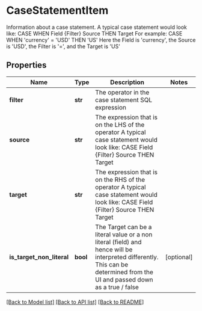 # CaseStatementItem

Information about a case statement.  A typical case statement would look like:  CASE WHEN Field {Filter} Source THEN Target  For example: CASE WHEN 'currency' = 'USD' THEN 'US'  Here the Field is 'currency', the Source is 'USD', the Filter is '=', and the Target is 'US'

## Properties
Name | Type | Description | Notes
------------ | ------------- | ------------- | -------------
**filter** | **str** | The operator in the case statement SQL expression | 
**source** | **str** | The expression that is on the LHS of the operator  A typical case statement would look like:  CASE Field {Filter} Source THEN Target | 
**target** | **str** | The expression that is on the RHS of the operator  A typical case statement would look like:  CASE Field {Filter} Source THEN Target | 
**is_target_non_literal** | **bool** | The Target can be a literal value or a non literal (field) and  hence will be interpreted differently.  This can be determined from the UI and passed down as a true / false | [optional] 

[[Back to Model list]](../README.md#documentation-for-models) [[Back to API list]](../README.md#documentation-for-api-endpoints) [[Back to README]](../README.md)


